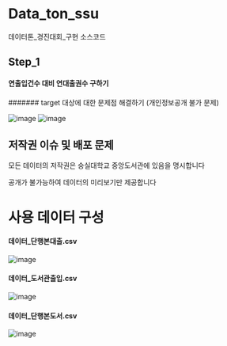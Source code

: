 # Data_ton_ssu
데이터톤_경진대회_구현 소스코드




## Step_1
#### 연출입건수 대비 연대출권수 구하기 
####### target 대상에 대한 문제점 해결하기 (개인정보공개 불가 문제)

![image](https://user-images.githubusercontent.com/68888169/180140894-20a9c951-70c0-47a5-9773-ec485e683c6c.png)
![image](https://user-images.githubusercontent.com/68888169/180140988-28bf4a90-3ee9-42fd-b7c2-b81b7d244a0f.png)




## 저작권 이슈 및 배포 문제
모든 데이터의 저작권은 숭실대학교 중앙도서관에 있음을 명시합니다

공개가 불가능하여 데이터의 미리보기만 제공합니다




# 사용 데이터 구성 
#### 데이터_단행본대출.csv
![image](https://user-images.githubusercontent.com/68888169/180140006-c9c9c7f2-bd37-43b9-a6d2-d71da5a978ea.png)

#### 데이터_도서관출입.csv
![image](https://user-images.githubusercontent.com/68888169/180140133-eaaec644-370a-448b-ac14-b77b61acbf0f.png)

#### 데이터_단행본도서.csv
![image](https://user-images.githubusercontent.com/68888169/180140443-4918f598-a0f1-45eb-8893-f16b3085c652.png)
